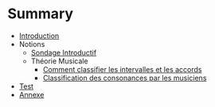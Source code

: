# Summary

* [Introduction](README.md)
* Notions
   * [Sondage Introductif](chapitres/IA_sondage_introductif.md)
   * Théorie Musicale
       * [Comment classifier les intervalles et les accords](chapitres/IB1_comment_classifier_les_intervalles_et_les_accords.md)
       * [Classification des consonances par les musiciens](chapitres/IB2_classification_des_consonances_par_les_musiciens.md)
* [Test](test.md)
* [Annexe](annexe.md)

